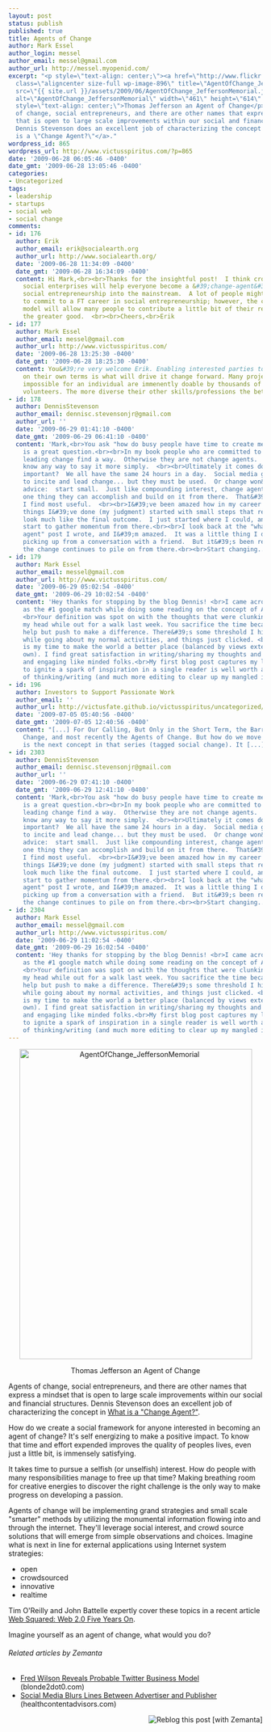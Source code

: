 ```yaml
---
layout: post
status: publish
published: true
title: Agents of Change
author: Mark Essel
author_login: messel
author_email: messel@gmail.com
author_url: http://messel.myopenid.com/
excerpt: "<p style=\"text-align: center;\"><a href=\"http://www.flickr.com/photos/nostri-imago/\"><img
  class=\"aligncenter size-full wp-image-896\" title=\"AgentOfChange_JeffersonMemorial\"
  src=\"{{ site.url }}/assets/2009/06/AgentOfChange_JeffersonMemorial.jpg\"
  alt=\"AgentOfChange_JeffersonMemorial\" width=\"461\" height=\"614\" /></a></p>\r\n<p
  style=\"text-align: center;\">Thomas Jefferson an Agent of Change</p>\r\n\r\nAgents
  of change, social entrepreneurs, and there are other names that express a mindset
  that is open to large scale improvements within our social and financial structures.
  Dennis Stevenson does an excellent job of characterizing the concept in <a href=\"http://it.toolbox.com/blogs/original-thinking/what-is-a-change-agent-23764\">What
  is a \"Change Agent?\"</a>."
wordpress_id: 865
wordpress_url: http://www.victusspiritus.com/?p=865
date: '2009-06-28 06:05:46 -0400'
date_gmt: '2009-06-28 13:05:46 -0400'
categories:
- Uncategorized
tags:
- leadership
- startups
- social web
- social change
comments:
- id: 176
  author: Erik
  author_email: erik@socialearth.org
  author_url: http://www.socialearth.org/
  date: '2009-06-28 11:34:09 -0400'
  date_gmt: '2009-06-28 16:34:09 -0400'
  content: Hi Mark,<br><br>Thanks for the insightful post!  I think crowd-sourcing
    social enterprises will help everyone become a &#39;change-agent&#39; and bring
    social entrepreneurship into the mainstream.  A lot of people might not be able
    to commit to a FT career in social entrepreneurship; however, the crowd-sourced
    model will allow many people to contribute a little bit of their resources to
    the greater good.  <br><br>Cheers,<br>Erik
- id: 177
  author: Mark Essel
  author_email: messel@gmail.com
  author_url: http://www.victusspiritus.com/
  date: '2009-06-28 13:25:30 -0400'
  date_gmt: '2009-06-28 18:25:30 -0400'
  content: You&#39;re very welcome Erik. Enabling interested parties to contribute
    on their own terms is what will drive it change forward. Many projects that were
    impossible for an individual are immenently doable by thousands of enthusiastic
    volunteers. The more diverse their other skills/professions the better!
- id: 178
  author: DennisStevenson
  author_email: dennisc.stevensonjr@gmail.com
  author_url: ''
  date: '2009-06-29 01:41:10 -0400'
  date_gmt: '2009-06-29 06:41:10 -0400'
  content: 'Mark,<br>You ask "how do busy people have time to create meaningful change?"  This
    is a great question.<br><br>In my book people who are committed to change and
    leading change find a way.  Otherwise they are not change agents.  I don&#39;t
    know any way to say it more simply.  <br><br>Ultimately it comes down to priorities.  What&#39;s
    important?  We all have the same 24 hours in a day.  Social media gives us tools
    to incite and lead change... but they must be used.  Or change won&#39;t happen.<br><br>My
    advice:  start small.  Just like compounding interest, change agents begin with
    one thing they can accomplish and build on it from there.  That&#39;s a strategy
    I find most useful.  <br><br>I&#39;ve been amazed how in my career all the great
    things I&#39;ve done (my judgment) started with small steps that really didn&#39;t
    look much like the final outcome.  I just started where I could, and let my intentions
    start to gather momentum from there.<br><br>I look back at the "what is a change
    agent" post I wrote, and I&#39;m amazed.  It was a little thing I did one day,
    picking up from a conversation with a friend.  But it&#39;s been read many times...
    the change continues to pile on from there.<br><br>Start changing...'
- id: 179
  author: Mark Essel
  author_email: messel@gmail.com
  author_url: http://www.victusspiritus.com/
  date: '2009-06-29 05:02:54 -0400'
  date_gmt: '2009-06-29 10:02:54 -0400'
  content: 'Hey thanks for stopping by the blog Dennis! <br>I came across your post
    as the #1 google match while doing some reading on the concept of Agents of Change.
    <br>Your definition was spot on with the thoughts that were clunking around in
    my head while out for a walk last week. You sacrifice the time because you can&#39;t
    help but push to make a difference. There&#39;s some threshold I hit last year
    while going about my normal activities, and things just clicked. <br>This is it.<br>This
    is my time to make the world a better place (balanced by views external to my
    own). I find great satisfaction in writing/sharing my thoughts and interacting
    and engaging like minded folks.<br>My first blog post captures my long term plan,
    to ignite a spark of inspiration in a single reader is well worth all the hours
    of thinking/writing (and much more editing to clear up my mangled ideas).'
- id: 196
  author: Investors to Support Passionate Work
  author_email: ''
  author_url: http://victusfate.github.io/victusspiritus/uncategorized/2009/07/05/investors-to-support-passionate-work/
  date: '2009-07-05 05:40:56 -0400'
  date_gmt: '2009-07-05 12:40:56 -0400'
  content: "[...] For Our Calling, But Only in the Short Term, the Barriers to Social
    Change, and most recently the Agents of Change. But how do we move forward? This
    is the next concept in that series (tagged social change). It [...]"
- id: 2303
  author: DennisStevenson
  author_email: dennisc.stevensonjr@gmail.com
  author_url: ''
  date: '2009-06-29 07:41:10 -0400'
  date_gmt: '2009-06-29 12:41:10 -0400'
  content: 'Mark,<br>You ask "how do busy people have time to create meaningful change?"  This
    is a great question.<br><br>In my book people who are committed to change and
    leading change find a way.  Otherwise they are not change agents.  I don&#39;t
    know any way to say it more simply.  <br><br>Ultimately it comes down to priorities.  What&#39;s
    important?  We all have the same 24 hours in a day.  Social media gives us tools
    to incite and lead change... but they must be used.  Or change won&#39;t happen.<br><br>My
    advice:  start small.  Just like compounding interest, change agents begin with
    one thing they can accomplish and build on it from there.  That&#39;s a strategy
    I find most useful.  <br><br>I&#39;ve been amazed how in my career all the great
    things I&#39;ve done (my judgment) started with small steps that really didn&#39;t
    look much like the final outcome.  I just started where I could, and let my intentions
    start to gather momentum from there.<br><br>I look back at the "what is a change
    agent" post I wrote, and I&#39;m amazed.  It was a little thing I did one day,
    picking up from a conversation with a friend.  But it&#39;s been read many times...
    the change continues to pile on from there.<br><br>Start changing...'
- id: 2304
  author: Mark Essel
  author_email: messel@gmail.com
  author_url: http://www.victusspiritus.com/
  date: '2009-06-29 11:02:54 -0400'
  date_gmt: '2009-06-29 16:02:54 -0400'
  content: 'Hey thanks for stopping by the blog Dennis! <br>I came across your post
    as the #1 google match while doing some reading on the concept of Agents of Change.
    <br>Your definition was spot on with the thoughts that were clunking around in
    my head while out for a walk last week. You sacrifice the time because you can&#39;t
    help but push to make a difference. There&#39;s some threshold I hit last year
    while going about my normal activities, and things just clicked. <br>This is it.<br>This
    is my time to make the world a better place (balanced by views external to my
    own). I find great satisfaction in writing/sharing my thoughts and interacting
    and engaging like minded folks.<br>My first blog post captures my long term plan,
    to ignite a spark of inspiration in a single reader is well worth all the hours
    of thinking/writing (and much more editing to clear up my mangled ideas).'
---
```

<p style="text-align: center;"><a href="http://www.flickr.com/photos/nostri-imago/"><img class="aligncenter size-full wp-image-896" title="AgentOfChange_JeffersonMemorial" src="{{ site.url }}/assets/2009/06/AgentOfChange_JeffersonMemorial.jpg" alt="AgentOfChange_JeffersonMemorial" width="461" height="614" /></a></p>
<p style="text-align: center;">Thomas Jefferson an Agent of Change</p>
<p>Agents of change, social entrepreneurs, and there are other names that express a mindset that is open to large scale improvements within our social and financial structures. Dennis Stevenson does an excellent job of characterizing the concept in <a href="http://it.toolbox.com/blogs/original-thinking/what-is-a-change-agent-23764">What is a "Change Agent?"</a>.<a id="more"></a><a id="more-865"></a></p>
<p>How do we create a social framework for anyone interested in becoming an agent of change? It's self energizing to make a positive impact. To know that time and effort expended improves the quality of peoples lives, even just a little bit, is immensely satisfying.</p>
<p>It takes time to pursue a selfish (or unselfish) interest. How do people with many responsibilities manage to free up that time? Making breathing room for creative energies to discover the right challenge is the only way to make progress on developing a passion.</p>
<p>Agents of change will be implementing grand strategies and small scale "smarter" methods by utilizing the monumental information flowing into and through the internet. They'll leverage social interest, and crowd source solutions that will emerge from simple observations and choices. Imagine what is next in line for external applications using Internet system strategies:</p>
<ul>
<li>open</li>
<li>crowdsourced</li>
<li>innovative</li>
<li>realtime</li>
</ul>
<p>Tim O'Reilly and John Battelle expertly cover these topics in a recent article <a href="http://www.web2summit.com/web2009/public/schedule/detail/10194">Web Squared: Web 2.0 Five Years On</a>.</p>
<p>Imagine yourself as an agent of change, what would you do?</p>
<h6 class="zemanta-related-title" style="font-size: 1em;">Related articles by Zemanta</h6>
<ul class="zemanta-article-ul">
<li class="zemanta-article-ul-li"><a href="http://www.blonde2dot0.com/blog/2009/06/22/fred-wilson-reveals-probable-twitter-business-model/"> Fred Wilson Reveals Probable Twitter Business Model </a> (blonde2dot0.com)</li>
<li class="zemanta-article-ul-li"><a href="http://www.healthcontentadvisors.com/2009/05/05/social-media-blurs-lines-between-advertiser-and-publisher/"> Social Media Blurs Lines Between Advertiser and Publisher </a> (healthcontentadvisors.com)</li>
</ul>
<div class="zemanta-pixie" style="margin-top: 10px; height: 15px;"><a class="zemanta-pixie-a" title="Reblog this post [with Zemanta]" href="http://reblog.zemanta.com/zemified/85171364-a637-4cc3-8c76-01c980bc6aa4/"><img class="zemanta-pixie-img" style="border: none; float: right;" src="http://img.zemanta.com/reblog_e.png?x-id=85171364-a637-4cc3-8c76-01c980bc6aa4" alt="Reblog this post [with Zemanta]" /></a><span class="zem-script more-related pretty-attribution"><script src="http://static.zemanta.com/readside/loader.js" type="text/javascript"></script></span></div>
